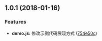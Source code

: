 <a name="1.0.1"></a>
## 1.0.1 (2018-01-16)


### Features

* **demo.js:** 修改示例代码展现方式 ([754e50c](https://github.com/tinper-bee/bee-dnd/commit/754e50c))



